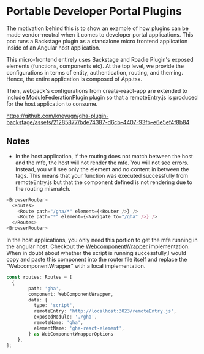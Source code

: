 # Portable Developer Portal Plugins

The motivation behind this is to show an example of how plugins can be made vendor-neutral when it comes to developer portal applications.
This poc runs a Backstage plugin as a standalone micro frontend application inside of an Angular host application.

This micro-frontend entirely uses Backstage and Roadie Plugin's exposed elements (functions, components etc). 
At the top level, we provide the configurations in terms of entity, authentication, routing, and theming.
Hence, the entire application is composed of App.tsx.

Then, webpack's configurations from create-react-app are extended to include ModuleFederationPlugin plugin so that a remoteEntry.js 
is produced for the host application to consume.

https://github.com/kneyugn/gha-plugin-backstage/assets/21285877/bde74387-d6cb-4407-93fb-e6e5ef4f8b84

## Notes
- In the host application, if the routing does not match between the host and the mfe, the host will not render the mfe. You will not see errors. Instead, you will see only the element and no content in between the tags. This means that your function was executed successfully from remoteEntry.js but that the component defined is not rendering due to the routing mismatch.

```typescript
<BrowserRouter>
  <Routes>
    <Route path="/gha/*" element={<Router />} />
    <Route path="*" element={<Navigate to="/gha" />} />
  </Routes>
<BrowserRouter>
```

In the host applications, you only need this portion to get the mfe running in the angular host. Checkout the [WebcomponentWrapper](https://github.com/angular-architects/module-federation-plugin/blob/b651f99b5c2faf7c5bb692e6a281eb83516c1e95/libs/mf-tools/src/lib/web-components/web-component-wrapper.ts#L15) implementation. When in doubt about whether the script is running successfully,I would copy and paste this component into the router file itself and replace the "WebcomponentWrapper" with a local implementation.

```typescript
const routes: Routes = [
  {
        path: 'gha',
        component: WebComponentWrapper,
        data: {
          type: 'script',
          remoteEntry: 'http://localhost:3023/remoteEntry.js',
          exposedModule: './gha',
          remoteName: 'gha',
          elementName: 'gha-react-element',
        } as WebComponentWrapperOptions
    },
];
```
